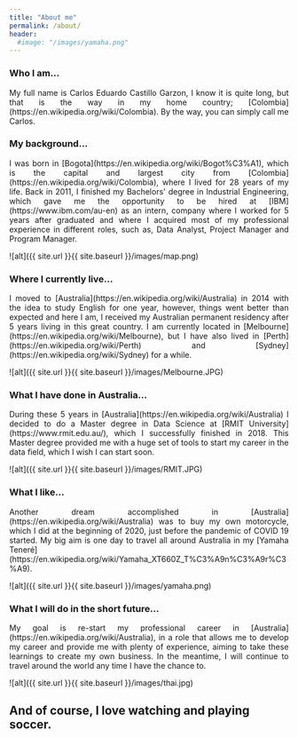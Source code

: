 ```yaml
---
title: "About me"
permalink: /about/
header:
  #image: "/images/yamaha.png"
---
```


### Who I am...

<div style="text-align: justify">My full name is Carlos Eduardo Castillo Garzon, I know it is quite long, but that is the way in my home country; [Colombia](https://en.wikipedia.org/wiki/Colombia). By the way, you can simply call me Carlos.</div>

### My background...

<div style="text-align: justify">I was born in [Bogota](https://en.wikipedia.org/wiki/Bogot%C3%A1), which is the capital and largest city from [Colombia](https://en.wikipedia.org/wiki/Colombia), where I lived for 28 years of my life. Back in 2011, I finished my Bachelors' degree in Industrial Engineering, which gave me the opportunity to be hired at [IBM](https://www.ibm.com/au-en) as an intern, company where I worked for 5 years after graduated and where I acquired most of my professional experience in different roles, such as, Data Analyst, Project Manager and Program Manager.</div>

![alt]({{ site.url }}{{ site.baseurl }}/images/map.png)

### Where I currently live...

<div style="text-align: justify">I moved to [Australia](https://en.wikipedia.org/wiki/Australia) in 2014 with the idea to study English for one year, however, things went better than expected and here I am, I received my Australian permanent residency after 5 years living in this great country. I am currently located in [Melbourne](https://en.wikipedia.org/wiki/Melbourne), but I have also lived in [Perth](https://en.wikipedia.org/wiki/Perth) and [Sydney](https://en.wikipedia.org/wiki/Sydney) for a while.</div>

![alt]({{ site.url }}{{ site.baseurl }}/images/Melbourne.JPG)

### What I have done in Australia...

<div style="text-align: justify">During these 5 years in [Australia](https://en.wikipedia.org/wiki/Australia) I decided to do a Master degree in Data Science at [RMIT University](https://www.rmit.edu.au/), which I successfully finished in 2018. This Master degree provided me with a huge set of tools to start my career in the data field, which I wish I can start soon.</div>

![alt]({{ site.url }}{{ site.baseurl }}/images/RMIT.JPG)

### What I like...

<div style="text-align: justify">Another dream accomplished in [Australia](https://en.wikipedia.org/wiki/Australia) was to buy my own motorcycle, which I did at the beginning of 2020, just before the pandemic of COVID 19 started. My big aim is one day to travel all around Australia in my [Yamaha Teneré](https://en.wikipedia.org/wiki/Yamaha_XT660Z_T%C3%A9n%C3%A9r%C3%A9).</div>

![alt]({{ site.url }}{{ site.baseurl }}/images/yamaha.png)

### What I will do in the short future...

<div style="text-align: justify">My goal is re-start my professional career in [Australia](https://en.wikipedia.org/wiki/Australia), in a role that allows me to develop my career and provide me with plenty of experience, aiming to take these learnings to create my own business.
In the meantime, I will continue to travel around the world any time I have the chance to.</div>

![alt]({{ site.url }}{{ site.baseurl }}/images/thai.jpg)

## And of course, I love watching and playing soccer.

